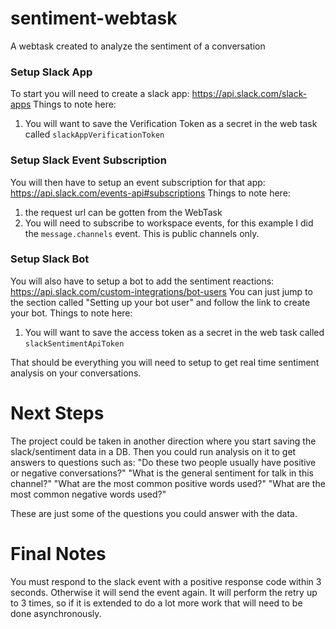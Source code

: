 # sentiment-webtask
A webtask created to analyze the sentiment of a conversation

### Setup Slack App
To start you will need to create a slack app: https://api.slack.com/slack-apps
Things to note here:
1) You will want to save the Verification Token as a secret in the web task called `slackAppVerificationToken`

### Setup Slack Event Subscription
You will then have to setup an event subscription for that app: https://api.slack.com/events-api#subscriptions
Things to note here: 
1) the request url can be gotten from the WebTask
2) You will need to subscribe to workspace events, for this example I did the `message.channels` event. This is public channels only.

### Setup Slack Bot
You will also have to setup a bot to add the sentiment reactions: https://api.slack.com/custom-integrations/bot-users
You can just jump to the section called "Setting up your bot user" and follow the link to create your bot.
Things to note here:
1) You will want to save the access token as a secret in the web task called `slackSentimentApiToken`

That should be everything you will need to setup to get real time sentiment analysis on your conversations.

# Next Steps
The project could be taken in another direction where you start saving the slack/sentiment data in a DB.
Then you could run analysis on it to get answers to questions such as:
"Do these two people usually have positive or negative conversations?"
"What is the general sentiment for talk in this channel?"
"What are the most common positive words used?"
"What are the most common negative words used?"

These are just some of the questions you could answer with the data.

# Final Notes
You must respond to the slack event with a positive response code within 3 seconds. Otherwise it will send the event again. It will perform the retry up to 3 times, so if it is extended to do a lot more work that will need to be done asynchronously. 